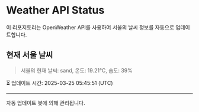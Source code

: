 
# Weather API Status

이 리포지토리는 OpenWeather API를 사용하여 서울의 날씨 정보를 자동으로 업데이트합니다.

## 현재 서울 날씨
> 서울의 현재 날씨: sand, 온도: 19.21°C, 습도: 39%

⏳ 업데이트 시간: 2025-03-25 05:45:51 (UTC)

---
자동 업데이트 봇에 의해 관리됩니다.
